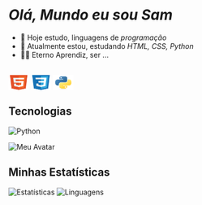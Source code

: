 # *Olá, Mundo eu sou Sam*

- 🔭 Hoje estudo, linguagens de *programação*
- 🌱 Atualmente estou, estudando *HTML, CSS, Python*
- 🫴🏾 Eterno Aprendiz, ser ...

<div style="display: inline_block"><br>
  <img align="center" alt="HTML" height="30" width="40" src="https://raw.githubusercontent.com/devicons/devicon/master/icons/html5/html5-original.svg">
  <img align="center" alt="CSS" height="30" width="40" src="https://raw.githubusercontent.com/devicons/devicon/master/icons/css3/css3-original.svg">
  <img align="center" alt="Python" height="30" width="40" src="https://raw.githubusercontent.com/devicons/devicon/master/icons/python/python-original.svg">
  <!-- <img align="center" alt="Csharp" height="30" width="40" src="https://raw.githubusercontent.com/devicons/devicon/master/icons/csharp/csharp-original.svg"> -->
</div>

## Tecnologias
<!-- ![JavaScript](https://img.shields.io/badge/JavaScript-F7DF1E?style=for-the-badge&logo=javascript&logoColor=black) -->
![Python](https://img.shields.io/badge/Python-3776AB?style=for-the-badge&logo=python&logoColor=white)
<!-- ![Linux](https://img.shields.io/badge/Linux-FCC624?style=for-the-badge&logo=linux&logoColor=black) -->

![Meu Avatar](https://via.placeholder.com/150)

## Minhas Estatísticas
![Estatísticas](https://github-readme-stats.vercel.app/api?username=silentsamuel&show_icons=true&theme=radical)
![Linguagens](https://github-readme-stats.vercel.app/api/top-langs/?username=silentsamuel&layout=compact&theme=radical)

<!--
##

<div> 
  <a href="https://www.youtube.com/channel/UC_-uuuZbY0AAt9CViNzvc-Q" target="_blank"><img src="https://img.shields.io/badge/YouTube-FF0000?style=for-the-badge&logo=youtube&logoColor=white" target="_blank"></a>
  <a href="https://instagram.com/rafaballerini" target="_blank"><img src="https://img.shields.io/badge/-Instagram-%23E4405F?style=for-the-badge&logo=instagram&logoColor=white" target="_blank"></a>
  <a href="https://www.twitch.tv/rafaballerinii" target="_blank"><img src="https://img.shields.io/badge/Twitch-9146FF?style=for-the-badge&logo=twitch&logoColor=white" target="_blank"></a>
  <a href="https://discord.gg/wagxzStdcR" target="_blank"><img src="https://img.shields.io/badge/Discord-7289DA?style=for-the-badge&logo=discord&logoColor=white" target="_blank"></a> 
  <a href = "mailto:contatorafaballerini@gmail.com"><img src="https://img.shields.io/badge/-Gmail-%23333?style=for-the-badge&logo=gmail&logoColor=white" target="_blank"></a>
  <a href="https://www.linkedin.com/in/rafaella-ballerini-45875016a" target="_blank"><img src="https://img.shields.io/badge/-LinkedIn-%230077B5?style=for-the-badge&logo=linkedin&logoColor=white" target="_blank"></a> 
</div>

-->
